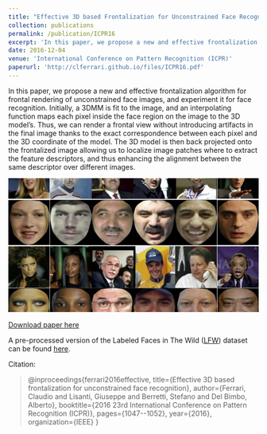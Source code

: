 ```yaml
---
title: "Effective 3D based Frontalization for Unconstrained Face Recognition"
collection: publications
permalink: /publication/ICPR16
excerpt: 'In this paper, we propose a new and effective frontalization algorithm based on a 3D Morphable Face Model (3DMM) for frontal rendering of unconstrained face images, to be used for face recognition.'
date: 2016-12-04
venue: 'International Conference on Pattern Recognition (ICPR)'
paperurl: 'http://clferrari.github.io/files/ICPR16.pdf'
---
```

In this paper, we propose a new and effective frontalization algorithm for frontal rendering of unconstrained face images, and experiment it for face recognition. Initially, a 3DMM is fit to the image, and an interpolating function maps each pixel inside the face region on the image to the 3D model’s. Thus, we can render a frontal view without introducing artifacts in the final image thanks to the exact correspondence between each pixel and the 3D coordinate of the model. The 3D model is then back projected onto the frontalized image allowing us to localize image patches where to extract the feature descriptors, and thus enhancing the alignment between the same descriptor over different images.

![Paper image!](/images/icpr.png)

[Download paper here](http://academicpages.github.io/files/paper1.pdf)

A pre-processed version of the Labeled Faces in The Wild ([LFW](http://vis-www.cs.umass.edu/lfw/)) dataset can be found [here](https://www.micc.unifi.it/resources/datasets/frontalized-faces-in-the-wild/).

Citation: 
 
>@inproceedings{ferrari2016effective,
>  title={Effective 3D based frontalization for unconstrained face recognition},
>  author={Ferrari, Claudio and Lisanti, Giuseppe and Berretti, Stefano and Del Bimbo, Alberto},
>  booktitle={2016 23rd International Conference on Pattern Recognition (ICPR)},
>  pages={1047--1052},
>  year={2016},
>  organization={IEEE}
>}